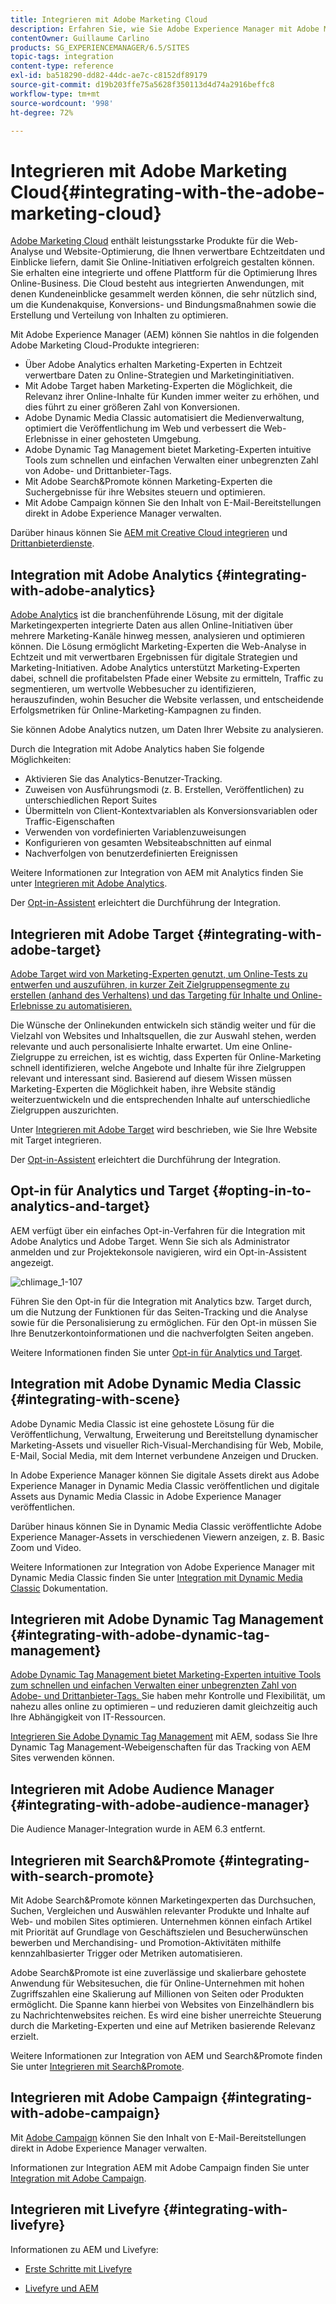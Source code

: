 ```yaml
---
title: Integrieren mit Adobe Marketing Cloud
description: Erfahren Sie, wie Sie Adobe Experience Manager mit Adobe Marketing Cloud integrieren.
contentOwner: Guillaume Carlino
products: SG_EXPERIENCEMANAGER/6.5/SITES
topic-tags: integration
content-type: reference
exl-id: ba518290-dd82-44dc-ae7c-c8152df89179
source-git-commit: d19b203ffe75a5628f350113d4d74a2916beffc8
workflow-type: tm+mt
source-wordcount: '998'
ht-degree: 72%

---
```


# Integrieren mit Adobe Marketing Cloud{#integrating-with-the-adobe-marketing-cloud}

[Adobe Marketing Cloud](https://www.adobe.com/solutions/digital-marketing.html) enthält leistungsstarke Produkte für die Web-Analyse und Website-Optimierung, die Ihnen verwertbare Echtzeitdaten und Einblicke liefern, damit Sie Online-Initiativen erfolgreich gestalten können. Sie erhalten eine integrierte und offene Plattform für die Optimierung Ihres Online-Business. Die Cloud besteht aus integrierten Anwendungen, mit denen Kundeneinblicke gesammelt werden können, die sehr nützlich sind, um die Kundenakquise, Konversions- und Bindungsmaßnahmen sowie die Erstellung und Verteilung von Inhalten zu optimieren.

Mit Adobe Experience Manager (AEM) können Sie nahtlos in die folgenden Adobe Marketing Cloud-Produkte integrieren:

* Über Adobe Analytics erhalten Marketing-Experten in Echtzeit verwertbare Daten zu Online-Strategien und Marketinginitiativen.
* Mit Adobe Target haben Marketing-Experten die Möglichkeit, die Relevanz ihrer Online-Inhalte für Kunden immer weiter zu erhöhen, und dies führt zu einer größeren Zahl von Konversionen.
* Adobe Dynamic Media Classic automatisiert die Medienverwaltung, optimiert die Veröffentlichung im Web und verbessert die Web-Erlebnisse in einer gehosteten Umgebung.
* Adobe Dynamic Tag Management bietet Marketing-Experten intuitive Tools zum schnellen und einfachen Verwalten einer unbegrenzten Zahl von Adobe- und Drittanbieter-Tags.
* Mit Adobe Search&amp;Promote können Marketing-Experten die Suchergebnisse für ihre Websites steuern und optimieren.
* Mit Adobe Campaign können Sie den Inhalt von E-Mail-Bereitstellungen direkt in Adobe Experience Manager verwalten.

Darüber hinaus können Sie [AEM mit Creative Cloud integrieren](/help/assets/aem-cc-integration-best-practices.md) und [Drittanbieterdienste](/help/sites-administering/third-party-services.md).

## Integration mit Adobe Analytics    {#integrating-with-adobe-analytics}

[Adobe Analytics](https://www.omniture.com/en/products/analytics/sitecatalyst) ist die branchenführende Lösung, mit der digitale Marketingexperten integrierte Daten aus allen Online-Initiativen über mehrere Marketing-Kanäle hinweg messen, analysieren und optimieren können. Die Lösung ermöglicht Marketing-Experten die Web-Analyse in Echtzeit und mit verwertbaren Ergebnissen für digitale Strategien und Marketing-Initiativen. Adobe Analytics unterstützt Marketing-Experten dabei, schnell die profitabelsten Pfade einer Website zu ermitteln, Traffic zu segmentieren, um wertvolle Webbesucher zu identifizieren, herauszufinden, wohin Besucher die Website verlassen, und entscheidende Erfolgsmetriken für Online-Marketing-Kampagnen zu finden.

Sie können Adobe Analytics nutzen, um Daten Ihrer Website zu analysieren.

Durch die Integration mit Adobe Analytics haben Sie folgende Möglichkeiten:

* Aktivieren Sie das Analytics-Benutzer-Tracking.
* Zuweisen von Ausführungsmodi (z. B. Erstellen, Veröffentlichen) zu unterschiedlichen Report Suites
* Übermitteln von Client-Kontextvariablen als Konversionsvariablen oder Traffic-Eigenschaften
* Verwenden von vordefinierten Variablenzuweisungen
* Konfigurieren von gesamten Websiteabschnitten auf einmal
* Nachverfolgen von benutzerdefinierten Ereignissen

Weitere Informationen zur Integration von AEM mit Analytics finden Sie unter [Integrieren mit Adobe Analytics](/help/sites-administering/adobeanalytics.md).

Der [Opt-in-Assistent](/help/sites-administering/opt-in.md) erleichtert die Durchführung der Integration.

## Integrieren mit Adobe Target {#integrating-with-adobe-target}

[Adobe Target wird von Marketing-Experten genutzt, um Online-Tests zu entwerfen und auszuführen, in kurzer Zeit Zielgruppensegmente zu erstellen (anhand des Verhaltens) und das Targeting für Inhalte und Online-Erlebnisse zu automatisieren.](https://www.omniture.com/en/products/conversion/test-and-target)

Die Wünsche der Onlinekunden entwickeln sich ständig weiter und für die Vielzahl von Websites und Inhaltsquellen, die zur Auswahl stehen, werden relevante und auch personalisierte Inhalte erwartet. Um eine Online-Zielgruppe zu erreichen, ist es wichtig, dass Experten für Online-Marketing schnell identifizieren, welche Angebote und Inhalte für ihre Zielgruppen relevant und interessant sind. Basierend auf diesem Wissen müssen Marketing-Experten die Möglichkeit haben, ihre Website ständig weiterzuentwickeln und die entsprechenden Inhalte auf unterschiedliche Zielgruppen auszurichten.

Unter [Integrieren mit Adobe Target](/help/sites-administering/target.md) wird beschrieben, wie Sie Ihre Website mit Target integrieren.

Der [Opt-in-Assistent](/help/sites-administering/opt-in.md) erleichtert die Durchführung der Integration.

## Opt-in für Analytics und Target {#opting-in-to-analytics-and-target}

AEM verfügt über ein einfaches Opt-in-Verfahren für die Integration mit Adobe Analytics und Adobe Target. Wenn Sie sich als Administrator anmelden und zur Projektekonsole navigieren, wird ein Opt-in-Assistent angezeigt.

![chlimage_1-107](assets/chlimage_1-107a.png)

Führen Sie den Opt-in für die Integration mit Analytics bzw. Target durch, um die Nutzung der Funktionen für das Seiten-Tracking und die Analyse sowie für die Personalisierung zu ermöglichen. Für den Opt-in müssen Sie Ihre Benutzerkontoinformationen und die nachverfolgten Seiten angeben.

Weitere Informationen finden Sie unter [Opt-in für Analytics und Target](/help/sites-administering/opt-in.md).

## Integration mit Adobe Dynamic Media Classic {#integrating-with-scene}

Adobe Dynamic Media Classic ist eine gehostete Lösung für die Veröffentlichung, Verwaltung, Erweiterung und Bereitstellung dynamischer Marketing-Assets und visueller Rich-Visual-Merchandising für Web, Mobile, E-Mail, Social Media, mit dem Internet verbundene Anzeigen und Drucken.

In Adobe Experience Manager können Sie digitale Assets direkt aus Adobe Experience Manager in Dynamic Media Classic veröffentlichen und digitale Assets aus Dynamic Media Classic in Adobe Experience Manager veröffentlichen.

Darüber hinaus können Sie in Dynamic Media Classic veröffentlichte Adobe Experience Manager-Assets in verschiedenen Viewern anzeigen, z. B. Basic Zoom und Video.

Weitere Informationen zur Integration von Adobe Experience Manager mit Dynamic Media Classic finden Sie unter [Integration mit Dynamic Media Classic](/help/sites-administering/scene7.md) Dokumentation.

## Integrieren mit Adobe Dynamic Tag Management {#integrating-with-adobe-dynamic-tag-management}

[Adobe Dynamic Tag Management bietet Marketing-Experten intuitive Tools zum schnellen und einfachen Verwalten einer unbegrenzten Zahl von Adobe- und Drittanbieter-Tags. ](https://www.adobe.com/solutions/digital-marketing/dynamic-tag-management.html) Sie haben mehr Kontrolle und Flexibilität, um nahezu alles online zu optimieren – und reduzieren damit gleichzeitig auch Ihre Abhängigkeit von IT-Ressourcen.

[Integrieren Sie Adobe Dynamic Tag Management](/help/sites-administering/dtm.md) mit AEM, sodass Sie Ihre Dynamic Tag Management-Webeigenschaften für das Tracking von AEM Sites verwenden können.

## Integrieren mit Adobe Audience Manager {#integrating-with-adobe-audience-manager}

Die Audience Manager-Integration wurde in AEM 6.3 entfernt.

## Integrieren mit Search&amp;Promote {#integrating-with-search-promote}

Mit Adobe Search&amp;Promote können Marketingexperten das Durchsuchen, Suchen, Vergleichen und Auswählen relevanter Produkte und Inhalte auf Web- und mobilen Sites optimieren. Unternehmen können einfach Artikel mit Priorität auf Grundlage von Geschäftszielen und Besucherwünschen bewerben und Merchandising- und Promotion-Aktivitäten mithilfe kennzahlbasierter Trigger oder Metriken automatisieren.

Adobe Search&amp;Promote ist eine zuverlässige und skalierbare gehostete Anwendung für Websitesuchen, die für Online-Unternehmen mit hohen Zugriffszahlen eine Skalierung auf Millionen von Seiten oder Produkten ermöglicht. Die Spanne kann hierbei von Websites von Einzelhändlern bis zu Nachrichtenwebsites reichen. Es wird eine bisher unerreichte Steuerung durch die Marketing-Experten und eine auf Metriken basierende Relevanz erzielt.

Weitere Informationen zur Integration von AEM und Search&amp;Promote finden Sie unter [Integrieren mit Search&amp;Promote](/help/sites-administering/search-and-promote.md).

## Integrieren mit Adobe Campaign {#integrating-with-adobe-campaign}

Mit [Adobe Campaign](https://www.adobe.com/solutions/campaign-management.html) können Sie den Inhalt von E-Mail-Bereitstellungen direkt in Adobe Experience Manager verwalten.

Informationen zur Integration AEM mit Adobe Campaign finden Sie unter [Integration mit Adobe Campaign](/help/sites-administering/campaignstandard.md).

## Integrieren mit Livefyre {#integrating-with-livefyre}

Informationen zu AEM und Livefyre:

* [Erste Schritte mit Livefyre](https://answers.livefyre.com/developers/getting-started)

* [Livefyre und AEM](https://answers.livefyre.com/product/livefyre-for-adobe-experience-manager-aem/livefyre-for-adobe-experience-manager/)
